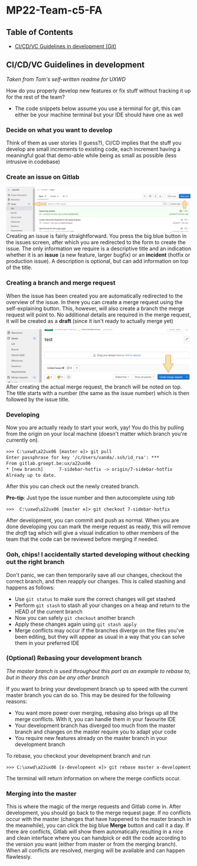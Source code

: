 # MP22-Team-c5-FA
## Table of Contents
* [CI/CD/VC Guidelines in development (Git)](#cicdvc-guidelines-in-development)
&nbsp;

## CI/CD/VC Guidelines in development
_Taken from Tom's self-written readme for UXWD_

How do you properly develop new features or fix stuff without fracking it up for the rest of the team?
* The code snippets below assume you use a terminal for git, this can either be your machine terminal but your IDE should have one as well
### Decide on what you want to develop
Think of them as user stories (I guess?), CI/CD implies that the stuff you develop are small increments to existing code, each increment having a meaningful goal that demo-able while being as small as possible (less intrusive in codebase)
### Create an issue on Gitlab
![Creating issues screenshot](readme-img/create-issues.png "Creating issues on Gitlab")
Creating an issue is fairly straightforward. You press the big blue button in the issues screen, after which you are redirected to the form to create the issue. The only information we require is a descriptive title and an indication whether it is an **issue** (a new feature, larger bugfix) or an **incident** (hotfix or production issue). A description is optional, but can add information on top of the title.

### Creating a branch and merge request
When the issue has been created you are automatically redirected to the overview of the issue. In there you can create a merge request using the self-explaining button. This, however, will also create a branch the merge request will point to. No additional details are required in the merge request, it will be created as a **draft** (since it isn't ready to actually merge yet)

![Screenshot of creating merge request](readme-img/issue-view.png "Creating a merge request from an issue")
After creating the actual merge request, the branch will be noted on top. The title starts with a number (the same as the issue number) which is then followed by the issue title.

### Developing 
Now you are actually ready to start your work, yay! You do this by pulling from the origin on your local machine (doesn't matter which branch you're currently on).

    >>> C:\uxwd\a22ux06 [master ≡]> git pull
    Enter passphrase for key '/c/Users/vanda/.ssh/id_rsa': ***
    From gitlab.groept.be:ux/a22ux06
    * [new branch]      7-sidebar-hotfix -> origin/7-sidebar-hotfix
    Already up to date.

After this you can check out the newly created branch.

**Pro-tip**: Just type the issue number and then autocomplete using _tab_

    >>>  C:\uxwd\a22ux06 [master ≡]> git checkout 7-sidebar-hotfix

After development, you can commit and push as normal. When you are done developing you can mark the merge request as ready, this will remove the _draft_ tag which will give a visual indication to other members of the team that the code can be reviewed before merging if needed.

### Ooh, chips! I accidentally started developing without checking out the right branch

Don't panic, we can then temporarily save all our changes, checkout the correct branch, and then reapply our changes.
This is called stashing and happens as follows:

* Use `git status` to make sure the correct changes will get stashed
* Perform `git stash` to stash all your changes on a heap and return to the HEAD of the current branch
* Now you can safely `git checkout` another branch
* Apply these changes again using `git stash apply`
* Merge conflicts may occur if the branches diverge on the files you've been editing, but they will appear as usual in a way that you can solve them in your preferred IDE

### (Optional) Rebasing your development branch

_The master branch is used throughout this part as an example to rebase to, but in theory this can be any other branch_

If you want to bring your development branch up to speed with the current master branch you can do so. This may be desired for the following reasons:
* You want more power over merging, rebasing also brings up all the merge conflicts. With it, you can handle them in your favourite IDE
* Your development branch has diverged too much from the master branch and changes on the master require you to adapt your code
* You require new features already on the master branch in your development branch

To rebase, you checkout your development branch and run

    >>> C:\uxwd\a22ux06 [x-development ≡]> git rebase master x-development

The terminal will return information on where the merge conflicts occur.

### Merging into the master
This is where the magic of the merge requests and Gitlab come in. After development, you should go back to the merge request page. If no conflicts occur with the master (changes that have happened to the master branch in the meanwhile), you can click the big blue **Merge** button and call it a day. If there áre conflicts, Gitlab will show them automatically resulting in a nice and clean interface where you can handpick or edit the code according to the version you want (either from master or from the merging branch).
When all conflicts are resolved, merging will be available and can happen flawlessly.
